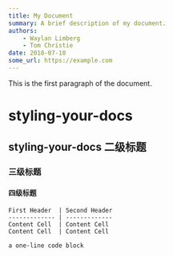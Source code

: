 ```yaml
---
title: My Document
summary: A brief description of my document.
authors:
    - Waylan Limberg
    - Tom Christie
date: 2018-07-10
some_url: https://example.com
---
```

This is the first paragraph of the document.

# styling-your-docs

## styling-your-docs    二级标题

### 三级标题

#### 四级标题

```
First Header  | Second Header
------------- | -------------
Content Cell  | Content Cell
Content Cell  | Content Cell
```


```
a one-line code block
```
